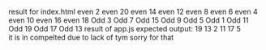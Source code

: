 result for index.html
even 2
even 20
even 14
even 12
even 8
even 6
even 4
even 10
even 16
even 18
Odd 3
Odd 7
Odd 15
Odd 9
Odd 5
Odd 1
Odd 11
Odd 19
Odd 17
Odd 13
result of app.js
expected output:
19
13
2
11
17
5
<br>
it is in compelted due to lack of tym sorry for that
